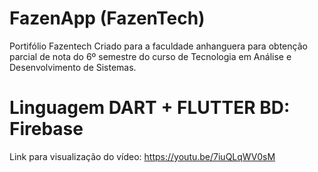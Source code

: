 # FazenApp (FazenTech)
Portifólio Fazentech Criado para a faculdade anhanguera para obtenção parcial de nota do 6º semestre do curso de Tecnologia em Análise e Desenvolvimento de Sistemas.
# Linguagem DART + FLUTTER BD: Firebase
Link para visualização do vídeo: 
https://youtu.be/7iuQLqWV0sM
